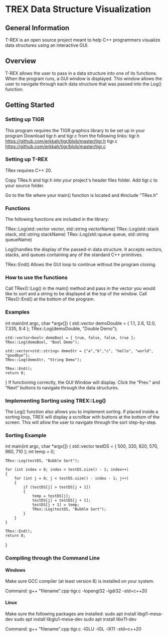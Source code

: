 # TREX Data Structure Visualization 
## General Information 
T-REX is an open source project meant to help C++ programmers visualize data structures using an interactive GUI. 

## Overview 
T-REX allows the user to pass in a data structure into one of its functions. When the program runs, a GUI window is displayed. This window allows the user to navigate through each data structure that was passed into the Log() function. 

## Getting Started 

### Setting up TIGR 
This program requires the TIGR graphics library to be set up in your program
Download tigr.h and tigr.c from the following links: 
tigr.h	https://github.com/erkkah/tigr/blob/master/tigr.h 
tigr.c	https://github.com/erkkah/tigr/blob/master/tigr.c 

### Setting up T-REX 
TRex requires C++ 20. 

Copy TRex.h and tigr.h into your project's header files folder. Add tigr.c to your source folder.

Go to the file where your main() function is located and #include "TRex.h"

### Functions 
The following functions are included in the library: 

TRex::Log(std::vector<datatype> vector, std::string vectorName) 
TRex::Log(std::stack<datatype> stack, std::string stackName) 
TRex::Log(std::queue<datatype> queue, std::string queueName) 

Log()handles the display of the passed-in data structure. It accepts vectors, stacks, and queues containing any of the standard C++ primitives. 

TRex::End() 
Allows the GUI loop to continue without the program closing. 

### How to use the functions 
Call TRex()::Log() in the main() method and pass in the vector you would like to sort and a string to be displayed at the top of the window.
Call TRex()::End() at the bottom of the program. 

### Examples 
int main(int argc, char *argv[])
{
    std::vector<double> demoDouble = { 1.1, 2.6, 12.0, 7.335, 9.4 };
    TRex::Log(demoDouble, "Double Demo");
    
    std::vector<bool> demoBool = { true, false, false, true };
    TRex::Log(demoBool, "Bool Demo");

    std::vector<std::string> demoStr = {"a","b","c", "hello", "world", "goodbye"};
    TRex::Log(demoStr, "String Demo");

    TRex::End();
    return 0;
}
If functioning correctly, the GUI Window will display. 
Click the “Prev.” and “Next” buttons to navigate through the data structures. 

### Implementing Sorting using TREX::Log()
The Log() function also allows you to implement sorting. If placed inside a sorting loop, TREX will display a scrollbar with buttons at the bottom of the screen. This will allow the user to navigate through the sort step-by-step. 

### Sorting Example 
int main(int argc, char *argv[])
{
    std::vector<int> testDS = { 500, 330, 820, 570, 960, 710 };
    int temp = 0;

    TRex::Log(testDS, "Bubble Sort");

    for (int index = 0; index < testDS.size() - 1; index++)
    {
        for (int j = 0; j < testDS.size() - index - 1; j++)
        {
            if (testDS[j] > testDS[j + 1])
            {
                temp = testDS[j];
                testDS[j] = testDS[j + 1];
                testDS[j + 1] = temp;
                TRex::Log(testDS, "Bubble Sort");
            }
        }
    }

    TRex::End();
    return 0;
}

### Compiling through the Command Line 
#### Windows 
Make sure GCC compiler (at least version 8) is installed on your system. 

Command: 
g++ "filename".cpp tigr.c -lopengl32 -lgdi32 -std=c++20 

#### Linux 
Make sure the following packages are installed: 
sudo apt install libgl1-mesa-dev 
sudo apt install libglu1-mesa-dev 
sudo apt install libx11-dev 

Command: 
g++ "filename".cpp tigr.c -lGLU -lGL -lX11 -std=c++20

